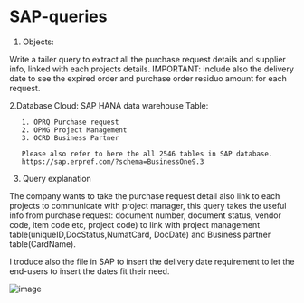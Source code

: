 # SAP-queries

1. Objects:

Write a tailer query to extract all the purchase request details and supplier info, linked with each projects details.
IMPORTANT: include also the delivery date to see the expired order and purchase order residuo amount for each request.

2.Database
Cloud: SAP HANA data warehouse
Table:


       1. OPRQ Purchase request
       2. OPMG Project Management
       3. OCRD Business Partner
       
       Please also refer to here the all 2546 tables in SAP database.
       https://sap.erpref.com/?schema=BusinessOne9.3
 
 3. Query explanation

The company wants to take the purchase request detail also link to each projects to communicate with project manager, this query takes the useful info from purchase request: document number, document status, vendor code, item code etc, project code) to link with project management table(uniqueID,DocStatus,NumatCard, DocDate) and Business partner table(CardName).

I troduce also the file in SAP to insert the delivery date requirement to let the end-users to insert the dates fit their need.

![image](https://user-images.githubusercontent.com/129491801/232595993-185b4654-2f2d-4999-9f04-140b8b85f7c6.png)






